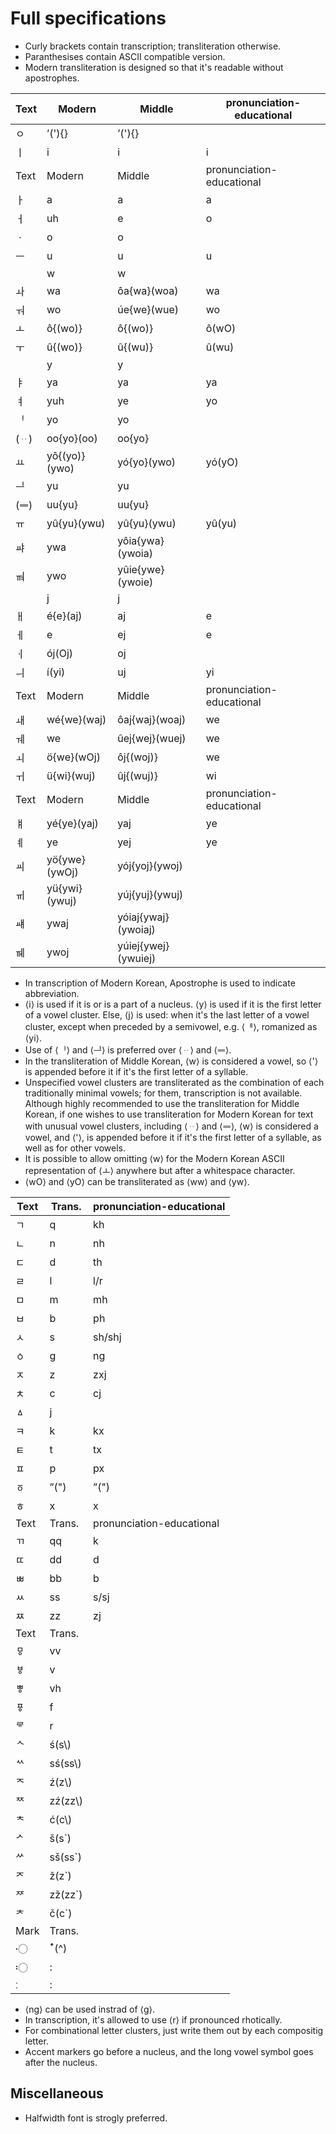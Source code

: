 # Full specifications

* Curly brackets contain transcription; transliteration otherwise.
* Paranthesises contain ASCII compatible version.
* Modern transliteration is designed so that it's readable without apostrophes.

| Text | Modern | Middle | pronunciation-educational
| - | - | - | -
| ㅇ | ʼ('){} | ʼ('){} |
| ㅣ | i | i | i
| Text | Modern | Middle | pronunciation-educational
| ㅏ | a | a | a
| ㅓ | uh | e | o
| ㆍ | o | o |
| ㅡ | u | u | u
| | w | w |
| ㅘ | wa | ôa{wa}(woa) | wa
| ㅝ | wo | úe{we}(wue) | wo
| ㅗ | ô{(wo)} | ô{(wo)} | ô(wO)
| ㅜ | û{(wo)} | û{(wu)} | û(wu)
| | y | y |
| ㅑ | ya | ya | ya
| ㅕ | yuh | ye | yo
| ᆝ | yo | yo |
| (ᆢ) | oo{yo}(oo) | oo{yo} |
| ㅛ | yô{(yo)}(ywo) | yó{yo}(ywo) | yó(yO)
| ᆜ | yu | yu |
| (ᆖ) | uu{yu} | uu{yu} |
| ㅠ | yû{yu}(ywu) | yû{yu}(ywu) | yû(yu)
| ㆇ | ywa | yôia{ywa}(ywoia) |
| ㆊ | ywo | yûie{ywe}(ywoie) |
| | j | j |
| ㅐ | é{e}(aj) | aj | e
| ㅔ | e | ej | e
| ㆎ | ój(Oj) | oj |
| ㅢ | í(yi) | uj | yi
| Text | Modern | Middle | pronunciation-educational
| ㅙ | wé{we}(waj) | ôaj{waj}(woaj) | we
| ㅞ | we | ûej{wej}(wuej) | we
| ㅚ | ö{we}(wOj) | ôj{(woj)} | we
| ㅟ | ü{wi}(wuj) | ûj{(wuj)} | wi
| Text | Modern | Middle | pronunciation-educational
| ㅒ | yé{ye}(yaj) | yaj | ye
| ㅖ | ye | yej | ye
| ㆉ | yö{ywe}(ywOj) | yój{yoj}(ywoj) |
| ㆌ | yü{ywi}(ywuj) | yúj{yuj}(ywuj) |
| ㆈ | ywaj | yóiaj{ywaj}(ywoiaj) |
| ㆋ | ywoj | yúiej{ywej}(ywuiej) |

* In transcription of Modern Korean, Apostrophe is used to indicate abbreviation.
* ⟨i⟩ is used if it is or is a part of a nucleus. ⟨y⟩ is used if it is the first letter of a vowel cluster. Else, ⟨j⟩ is used: when it's the last letter of a vowel cluster, except when preceded by a semivowel, e.g. ⟨ퟄ⟩, romanized as ⟨yi⟩.
* Use of ⟨ᆝ⟩ and ⟨ᆜ⟩ is preferred over ⟨ᆢ⟩ and ⟨ᆖ⟩.
* In the transliteration of Middle Korean, ⟨w⟩ is considered a vowel, so ⟨'⟩ is appended before it if it's the first letter of a syllable.
* Unspecified vowel clusters are transliterated as the combination of each traditionally minimal vowels; for them, transcription is not available. Although highly recommended to use the transliteration for Middle Korean, if one wishes to use transliteration for Modern Korean for text with unusual vowel clusters, including ⟨ᆢ⟩ and ⟨ᆖ⟩, ⟨w⟩ is considered a vowel, and ⟨'⟩, is appended before it if it's the first letter of a syllable, as well as for other vowels.
* It is possible to allow omitting ⟨w⟩ for the Modern Korean ASCII representation of ⟨ㅗ⟩ anywhere but after a whitespace character.
* ⟨wO⟩ and ⟨yO⟩ can be transliterated as ⟨ww⟩ and ⟨yw⟩.

| Text | Trans. | pronunciation-educational
| - | - | -
| ㄱ | q | kh
| ㄴ | n | nh
| ㄷ | d | th
| ㄹ | l | l/r
| ㅁ | m | mh
| ㅂ | b | ph
| ㅅ | s | sh/shj
| ㆁ | g | ng
| ㅈ | z | zxj
| ㅊ | c | cj
| ㅿ | j |
| ㅋ | k | kx
| ㅌ | t | tx
| ㅍ | p | px
| ㆆ | ˮ(") | ˮ(")
| ㅎ | x | x
| Text | Trans. | pronunciation-educational
| ㄲ | qq | k
| ㄸ | dd | d
| ㅃ | bb | b
| ㅆ | ss | s/sj
| ㅉ | zz | zj
| Text | Trans. |
| ㅱ | vv |
| ㅸ | v |
| ㅹ | vh |
| ㆄ | f |
| ᄛ | r |
| ᄾ | ś(s\\) |
| ᄿ | sś(ss\\) |
| ᅐ | ź(z\\) | 
| ᅑ | zź(zz\\) |
| ᅕ | ć(c\\) |
| ᄼ | š(s\`) |
| ᄽ | sš(ss\`) |
| ᅎ | ž(z\`) |
| ᅏ | zž(zz\`) |
| ᅔ | č(c\`) |
| Mark | Trans. |
| 〮 | ꜛ(^) |
| 〯 | : |
| ː | : |

* ⟨ng⟩ can be used instrad of ⟨g⟩.
* In transcription, it's allowed to use ⟨r⟩ if pronounced rhotically.
* For combinational letter clusters, just write them out by each compositig letter.
* Accent markers go before a nucleus, and the long vowel symbol goes after the nucleus.

## Miscellaneous

* Halfwidth font is strogly preferred.
